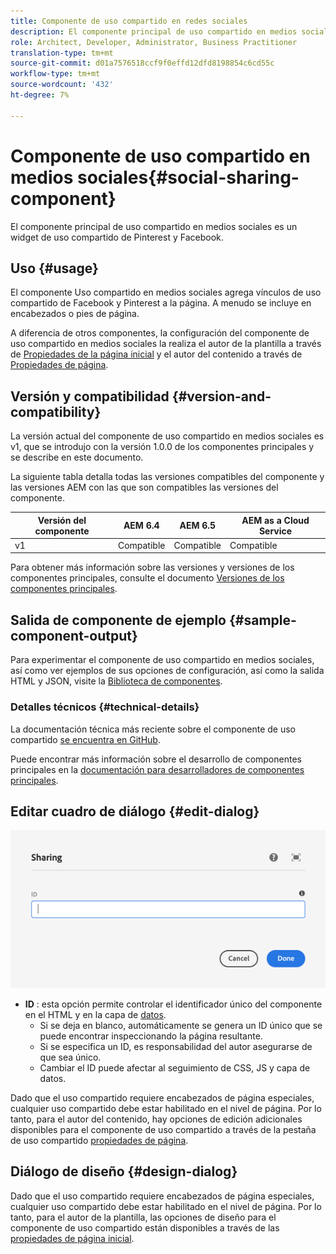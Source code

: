 ```yaml
---
title: Componente de uso compartido en redes sociales
description: El componente principal de uso compartido en medios sociales es un widget de uso compartido de Pinterest y Facebook.
role: Architect, Developer, Administrator, Business Practitioner
translation-type: tm+mt
source-git-commit: d01a7576518ccf9f0effd12dfd8198854c6cd55c
workflow-type: tm+mt
source-wordcount: '432'
ht-degree: 7%

---
```



# Componente de uso compartido en medios sociales{#social-sharing-component}

El componente principal de uso compartido en medios sociales es un widget de uso compartido de Pinterest y Facebook.

## Uso {#usage}

El componente Uso compartido en medios sociales agrega vínculos de uso compartido de Facebook y Pinterest a la página. A menudo se incluye en encabezados o pies de página.

A diferencia de otros componentes, la configuración del componente de uso compartido en medios sociales la realiza el autor de la plantilla a través de [Propiedades de la página inicial](https://docs.adobe.com/content/help/en/experience-manager-cloud-service/sites/authoring/features/templates.html) y el autor del contenido a través de [Propiedades de página](https://docs.adobe.com/content/help/es-ES/experience-manager-cloud-service/sites/authoring/fundamentals/page-properties.html).

## Versión y compatibilidad {#version-and-compatibility}

La versión actual del componente de uso compartido en medios sociales es v1, que se introdujo con la versión 1.0.0 de los componentes principales y se describe en este documento.

La siguiente tabla detalla todas las versiones compatibles del componente y las versiones AEM con las que son compatibles las versiones del componente.

| Versión del componente | AEM 6.4 | AEM 6.5 | AEM as a Cloud Service |
|--- |--- |--- |---|
| v1 | Compatible | Compatible | Compatible |

Para obtener más información sobre las versiones y versiones de los componentes principales, consulte el documento [Versiones de los componentes principales](/help/versions.md).

## Salida de componente de ejemplo {#sample-component-output}

Para experimentar el componente de uso compartido en medios sociales, así como ver ejemplos de sus opciones de configuración, así como la salida HTML y JSON, visite la [Biblioteca de componentes](https://adobe.com/go/aem_cmp_library_sharing).

### Detalles técnicos {#technical-details}

La documentación técnica más reciente sobre el componente de uso compartido [se encuentra en GitHub](https://adobe.com/go/aem_cmp_tech_sharing_v1).

Puede encontrar más información sobre el desarrollo de componentes principales en la [documentación para desarrolladores de componentes principales](/help/developing/overview.md).

## Editar cuadro de diálogo {#edit-dialog}

![Cuadro de diálogo de edición del componente de uso compartido](/help/assets/sharing-edit.png)

* **ID** : esta opción permite controlar el identificador único del componente en el HTML y en la capa de  [datos](/help/developing/data-layer/overview.md).
   * Si se deja en blanco, automáticamente se genera un ID único que se puede encontrar inspeccionando la página resultante.
   * Si se especifica un ID, es responsabilidad del autor asegurarse de que sea único.
   * Cambiar el ID puede afectar al seguimiento de CSS, JS y capa de datos.

Dado que el uso compartido requiere encabezados de página especiales, cualquier uso compartido debe estar habilitado en el nivel de página. Por lo tanto, para el autor del contenido, hay opciones de edición adicionales disponibles para el componente de uso compartido a través de la pestaña de uso compartido [propiedades de página](https://docs.adobe.com/content/help/en/experience-manager-cloud-service/sites/authoring/fundamentals/page-properties.html).

## Diálogo de diseño {#design-dialog}

Dado que el uso compartido requiere encabezados de página especiales, cualquier uso compartido debe estar habilitado en el nivel de página. Por lo tanto, para el autor de la plantilla, las opciones de diseño para el componente de uso compartido están disponibles a través de las [propiedades de página inicial](https://docs.adobe.com/content/help/en/experience-manager-cloud-service/sites/authoring/features/templates.html).
